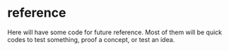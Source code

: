 # reference
Here will have some code for future reference. Most of them will be quick codes to test something, proof a concept, or test an idea.
